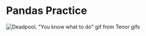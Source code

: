 # Pandas Practice

![Deadpool, "You know what to do" gif from Tenor gifs](https://media1.tenor.com/images/92e64bd58ea5cce33583d814a852b164/tenor.gif?itemid=8098786)
